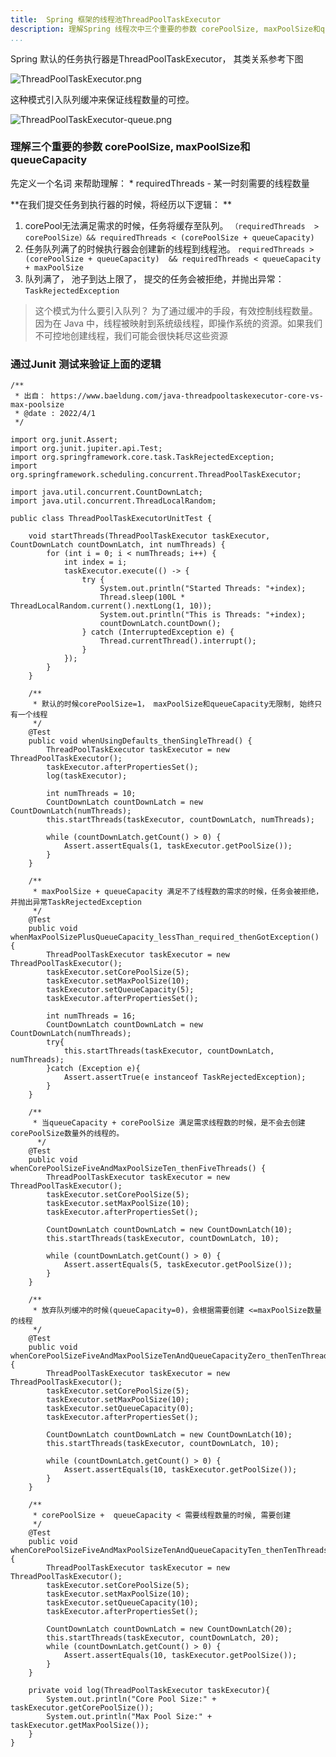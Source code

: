 ```yaml
---
title:  Spring 框架的线程池ThreadPoolTaskExecutor
description: 理解Spring 线程次中三个重要的参数 corePoolSize, maxPoolSize和queueCapacity
...
```



Spring 默认的任务执行器是ThreadPoolTaskExecutor， 其类关系参考下图

![ThreadPoolTaskExecutor.png](http://tech.icoding.tech/Spring-Boot-And-Spring-Cloud/ThreadPoolTaskExecutor.png)


这种模式引入队列缓冲来保证线程数量的可控。 

![ThreadPoolTaskExecutor-queue.png](http://tech.icoding.tech/Spring-Boot-And-Spring-Cloud/ThreadPoolTaskExecutor-queue.png)

### 理解三个重要的参数 corePoolSize, maxPoolSize和queueCapacity


先定义一个名词 来帮助理解： * requiredThreads - 某一时刻需要的线程数量

**在我们提交任务到执行器的时候，将经历以下逻辑： **

1. corePool无法满足需求的时候，任务将缓存至队列。 `（requiredThreads  > corePoolSize）&& requiredThreads < (corePoolSize + queueCapacity) `
2. 任务队列满了的时候执行器会创建新的线程到线程池。 `requiredThreads > (corePoolSize + queueCapacity)  && requiredThreads < queueCapacity + maxPoolSize`  
3. 队列满了， 池子到达上限了， 提交的任务会被拒绝，并抛出异常： `TaskRejectedException`

> 这个模式为什么要引入队列？ 为了通过缓冲的手段，有效控制线程数量。 因为在 Java 中，线程被映射到系统级线程，即操作系统的资源。如果我们不可控地创建线程，我们可能会很快耗尽这些资源 


### 通过Junit 测试来验证上面的逻辑
```
/**
 * 出自： https://www.baeldung.com/java-threadpooltaskexecutor-core-vs-max-poolsize
 * @date : 2022/4/1
 */

import org.junit.Assert;
import org.junit.jupiter.api.Test;
import org.springframework.core.task.TaskRejectedException;
import org.springframework.scheduling.concurrent.ThreadPoolTaskExecutor;

import java.util.concurrent.CountDownLatch;
import java.util.concurrent.ThreadLocalRandom;

public class ThreadPoolTaskExecutorUnitTest {

    void startThreads(ThreadPoolTaskExecutor taskExecutor, CountDownLatch countDownLatch, int numThreads) {
        for (int i = 0; i < numThreads; i++) {
            int index = i;
            taskExecutor.execute(() -> {
                try {
                    System.out.println("Started Threads: "+index);
                    Thread.sleep(100L * ThreadLocalRandom.current().nextLong(1, 10));
                    System.out.println("This is Threads: "+index);
                    countDownLatch.countDown();
                } catch (InterruptedException e) {
                    Thread.currentThread().interrupt();
                }
            });
        }
    }

    /**
     * 默认的时候corePoolSize=1， maxPoolSize和queueCapacity无限制, 始终只有一个线程
     */
    @Test
    public void whenUsingDefaults_thenSingleThread() {
        ThreadPoolTaskExecutor taskExecutor = new ThreadPoolTaskExecutor();
        taskExecutor.afterPropertiesSet();
        log(taskExecutor);

        int numThreads = 10;
        CountDownLatch countDownLatch = new CountDownLatch(numThreads);
        this.startThreads(taskExecutor, countDownLatch, numThreads);

        while (countDownLatch.getCount() > 0) {
            Assert.assertEquals(1, taskExecutor.getPoolSize());
        }
    }

    /**
     * maxPoolSize + queueCapacity 满足不了线程数的需求的时候，任务会被拒绝，并抛出异常TaskRejectedException
     */
    @Test
    public void whenMaxPoolSizePlusQueueCapacity_lessThan_required_thenGotException() {
        ThreadPoolTaskExecutor taskExecutor = new ThreadPoolTaskExecutor();
        taskExecutor.setCorePoolSize(5);
        taskExecutor.setMaxPoolSize(10);
        taskExecutor.setQueueCapacity(5);
        taskExecutor.afterPropertiesSet();

        int numThreads = 16;
        CountDownLatch countDownLatch = new CountDownLatch(numThreads);
        try{
            this.startThreads(taskExecutor, countDownLatch, numThreads);
        }catch (Exception e){
            Assert.assertTrue(e instanceof TaskRejectedException);
        }
    }

    /**
     * 当queueCapacity + corePoolSize 满足需求线程数的时候，是不会去创建corePoolSize数量外的线程的。
      */
    @Test
    public void whenCorePoolSizeFiveAndMaxPoolSizeTen_thenFiveThreads() {
        ThreadPoolTaskExecutor taskExecutor = new ThreadPoolTaskExecutor();
        taskExecutor.setCorePoolSize(5);
        taskExecutor.setMaxPoolSize(10);
        taskExecutor.afterPropertiesSet();

        CountDownLatch countDownLatch = new CountDownLatch(10);
        this.startThreads(taskExecutor, countDownLatch, 10);

        while (countDownLatch.getCount() > 0) {
            Assert.assertEquals(5, taskExecutor.getPoolSize());
        }
    }

    /**
     * 放弃队列缓冲的时候(queueCapacity=0)，会根据需要创建 <=maxPoolSize数量的线程
     */
    @Test
    public void whenCorePoolSizeFiveAndMaxPoolSizeTenAndQueueCapacityZero_thenTenThreads() {
        ThreadPoolTaskExecutor taskExecutor = new ThreadPoolTaskExecutor();
        taskExecutor.setCorePoolSize(5);
        taskExecutor.setMaxPoolSize(10);
        taskExecutor.setQueueCapacity(0);
        taskExecutor.afterPropertiesSet();

        CountDownLatch countDownLatch = new CountDownLatch(10);
        this.startThreads(taskExecutor, countDownLatch, 10);

        while (countDownLatch.getCount() > 0) {
            Assert.assertEquals(10, taskExecutor.getPoolSize());
        }
    }

    /**
     * corePoolSize +  queueCapacity < 需要线程数量的时候, 需要创建
     */
    @Test
    public void whenCorePoolSizeFiveAndMaxPoolSizeTenAndQueueCapacityTen_thenTenThreads() {
        ThreadPoolTaskExecutor taskExecutor = new ThreadPoolTaskExecutor();
        taskExecutor.setCorePoolSize(5);
        taskExecutor.setMaxPoolSize(10);
        taskExecutor.setQueueCapacity(10);
        taskExecutor.afterPropertiesSet();

        CountDownLatch countDownLatch = new CountDownLatch(20);
        this.startThreads(taskExecutor, countDownLatch, 20);
        while (countDownLatch.getCount() > 0) {
            Assert.assertEquals(10, taskExecutor.getPoolSize());
        }
    }

    private void log(ThreadPoolTaskExecutor taskExecutor){
        System.out.println("Core Pool Size:" + taskExecutor.getCorePoolSize());
        System.out.println("Max Pool Size:" + taskExecutor.getMaxPoolSize());
    }
}
```

